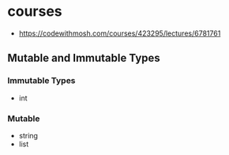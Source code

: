 # courses
- https://codewithmosh.com/courses/423295/lectures/6781761

## Mutable and Immutable Types
### Immutable Types
- int
### Mutable
- string
- list